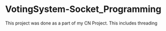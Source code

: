 # VotingSystem-Socket_Programming

This project was done as a part of my CN Project. This includes threading
